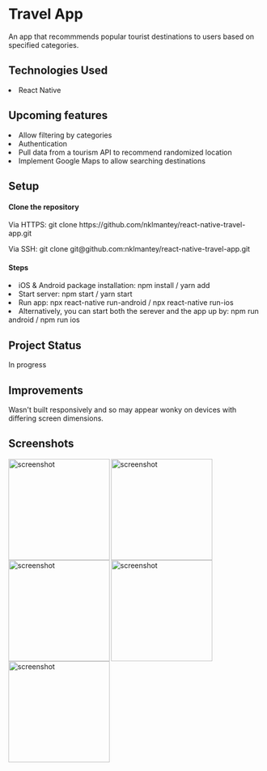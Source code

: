 # Travel App
<p>An app that recommmends popular tourist destinations to users based on specified categories.</p>

<h2>Technologies Used</h2>
<li>React Native</li>

<h2>Upcoming features</h2>
<li>Allow filtering by categories</li>
<li>Authentication</li>
<li>Pull data from a tourism API to recommend randomized location</li>
<li>Implement Google Maps to allow searching destinations</li>

<h2>Setup</h2>
<h4>Clone the repository</h4>
<p>Via HTTPS: git clone https://github.com/nklmantey/react-native-travel-app.git</p>
<p>Via SSH: git clone git@github.com:nklmantey/react-native-travel-app.git</p>

<h4>Steps</h4>
<li>iOS &amp; Android package installation: npm install / yarn add</li>
<li>Start server: npm start / yarn start</li>
<li>Run app: npx react-native run-android / npx react-native run-ios</li>
<li>Alternatively, you can start both the serever and the app up by: npm run android / npm run ios </li>

<h2>Project Status</h2>
<p>In progress</p>

<h2>Improvements</h2>
<p>Wasn't built responsively and so may appear wonky on devices with differing screen dimensions.</p>

<h2>Screenshots</h2>
<img align="left" alt="screenshot" width="200" src=https://drive.google.com/uc?export=view&id=1M9HZ6rXgFgsVyCXEUB0q2IbT-Zs3mv7O>
<img align="left" alt="screenshot" width="200" src=https://drive.google.com/uc?export=view&id=1huHwDQcGr61WatuarPUY5szyJdIlacQM>
<img align="left" alt="screenshot" width="200" src=https://drive.google.com/uc?export=view&id=1EWl7msM80hJYHyfa8YB1_m0PLZ6X-HJy>
<img align="left" alt="screenshot" width="200" src=https://drive.google.com/uc?export=view&id=1brwsz8P5xyDuSLpZCBIO4YEM9I9SYEFx>
<img alt="screenshot" width="200" src=https://drive.google.com/uc?export=view&id=1sBzm5mzn996G5ODbYV9sJ71um3ZenwYr>
